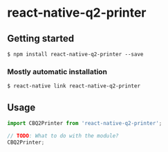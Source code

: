 # react-native-q2-printer

## Getting started

`$ npm install react-native-q2-printer --save`

### Mostly automatic installation

`$ react-native link react-native-q2-printer`

## Usage
```javascript
import CBQ2Printer from 'react-native-q2-printer';

// TODO: What to do with the module?
CBQ2Printer;
```
